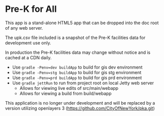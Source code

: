 # Pre-K for All

This app is a stand-alone HTML5 app that can be dropped into the doc root of any web server.

The upk.csv file included is a snapshot of the Pre-K facilities data for development use only.

In production the Pre-K facilities data may change without notice and is cached at a CDN daily.

* Use ```gradle -Penv=dev buildApp``` to build for gis dev environment
* Use ```gradle -Penv=stg buildApp``` to build for gis stg environment
* Use ```gradle -Penv=prd buildApp``` to build for gis prd environment
* Use ```gradle jettRun``` to run from project root on local Jetty web server
	* Allows for viewing live edits of src/main/webapp
	* Allows for viewing a build from build/webapp

This application is no longer under development and will be replaced by a version utilizing openlayers 3 (https://github.com/CityOfNewYork/pka.git)
